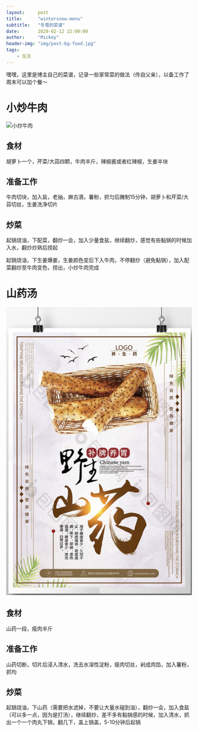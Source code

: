```yaml
---
layout:     post
title:      "wintersnow-menu"
subtitle:   "冬雪的菜谱"
date:       2020-02-12 22:00:00
author:     "Mickey"
header-img: "img/post-bg-food.jpg"
tags:
    - 生活
---
```


嘿嘿，这里是博主自己的菜谱，记录一些家常菜的做法（传自父亲），以备工作了周末可以加个餐～

# 小炒牛肉

![小炒牛肉](/img/in-post/wintersnow-menu/小炒牛肉.jpg)

## 食材

胡萝卜一个，芹菜/大蒜四颗，牛肉半斤，辣椒酱或者红辣椒，生姜半块

## 准备工作

牛肉切块，加入盐，老抽，麻古酒，薯粉，抓匀后腌制15分钟，胡萝卜和芹菜/大蒜切丝，生姜洗净切片

## 炒菜

起锅烧油，下配菜，翻炒一会，加入少量食盐，继续翻炒，感觉有些黏锅的时候加入水，翻炒炒熟后捞起

起锅烧油，下生姜爆姜，生姜颜色变后下入牛肉，不停翻炒（避免黏锅），加入配菜翻炒至牛肉变色，捞出，小炒牛肉完成

# 山药汤

![山药汤](/img/in-post/wintersnow-menu/山药汤.png)

## 食材

山药一段，瘦肉半斤

## 准备工作

山药切断，切片后浸入清水，洗去水溶性淀粉，瘦肉切丝，剁成肉馅，加入薯粉，抓均

## 炒菜

起锅烧油，下山药（需要把水滤掉，不要让大量水碰到油），翻炒一会，加入食盐（可以多一点，因为是打汤），继续翻炒，差不多有黏锅感的时候，加入清水，抓出一个一个肉丸下锅，翻几下，盖上锅盖，5-10分钟后起锅

